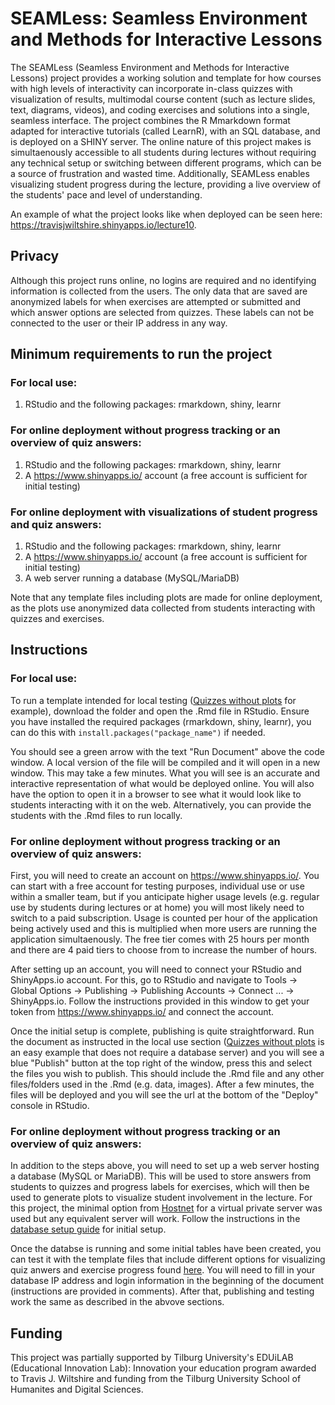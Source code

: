 # SEAMLess: Seamless Environment and Methods for Interactive Lessons

The SEAMLess (Seamless Environment and Methods for Interactive Lessons) project provides a working solution and template for how courses with high levels of interactivity can incorporate in-class quizzes with visualization of results, multimodal course content (such as lecture slides, text, diagrams, videos), and coding exercises and solutions into a single, seamless interface. The project combines the R Mmarkdown format adapted for interactive tutorials (called LearnR), with an SQL database, and is deployed on a SHINY server. The online nature of this project makes is simultaenously accessible to all students during lectures without requiring any technical setup or switching between different programs, which can be a source of frustration and wasted time. Additionally, SEAMLess enables visualizing student progress during the lecture, providing a live overview of the students' pace and level of understanding. 

An example of what the project looks like when deployed can be seen here: https://travisjwiltshire.shinyapps.io/lecture10.

## Privacy

Although this project runs online, no logins are required and no identifying information is collected from the users. The only data that are saved are anonymized labels for when exercises are attempted or submitted and which answer options are selected from quizzes. These labels can not be connected to the user or their IP address in any way.

## Minimum requirements to run the project

### For local use:
1. RStudio and the following packages: rmarkdown, shiny, learnr

### For online deployment without progress tracking or an overview of quiz answers:
1. RStudio and the following packages: rmarkdown, shiny, learnr
2. A https://www.shinyapps.io/ account (a free account is sufficient for initial testing)

### For online deployment with visualizations of student progress and quiz answers:
1. RStudio and the following packages: rmarkdown, shiny, learnr
2. A https://www.shinyapps.io/ account (a free account is sufficient for initial testing)
3. A web server running a database (MySQL/MariaDB)

Note that any template files including plots are made for online deployment, as the plots use anonymized data collected from students interacting with quizzes and exercises.

## Instructions

### For local use:

To run a template intended for local testing ([Quizzes without plots](https://github.com/travisjwiltshire/SEAMLess/tree/main/Templates/Quizzes%20without%20plots) for example), download the folder and open the .Rmd file in RStudio. Ensure you have installed the required packages (rmarkdown, shiny, learnr), you can do this with `install.packages("package_name")` if needed.

You should see a green arrow with the text "Run Document" above the code window. A local version of the file will be compiled and it will open in a new window. This may take a few minutes. What you will see is an accurate and interactive representation of what would be deployed online. You will also have the option to open it in a browser to see what it would look like to students interacting with it on the web. Alternatively, you can provide the students with the .Rmd files to run locally.

### For online deployment without progress tracking or an overview of quiz answers:

First, you will need to create an account on https://www.shinyapps.io/. You can start with a free account for testing purposes, individual use or use within a smaller team, but if you anticipate higher usage levels (e.g. regular use by students during lectures or at home) you will most likely need to switch to a paid subscription. Usage is counted per hour of the application being actively used and this is multiplied when more users are running the application simultaenously. The free tier comes with 25 hours per month and there are 4 paid tiers to choose from to increase the number of hours.

After setting up an account, you will need to connect your RStudio and ShinyApps.io account. For this, go to RStudio and navigate to Tools -> Global Options -> Publishing -> Publishing Accounts -> Connect ... -> ShinyApps.io. Follow the instructions provided in this window to get your token from https://www.shinyapps.io/ and connect the account.

Once the initial setup is complete, publishing is quite straightforward. Run the document as instructed in the local use section ([Quizzes without plots](https://github.com/travisjwiltshire/SEAMLess/tree/main/Templates/Quizzes%20without%20plots) is an easy example that does not require a database server) and you will see a blue "Publish" button at the top right of the window, press this and select the files you wish to publish. This should include the .Rmd file and any other files/folders used in the .Rmd (e.g. data, images). After a few minutes, the files will be deployed and you will see the url at the bottom of the "Deploy" console in RStudio.

### For online deployment without progress tracking or an overview of quiz answers:

In addition to the steps above, you will need to set up a web server hosting a database (MySQL or MariaDB). This will be used to store answers from students to quizzes and progress labels for exercises, which will then be used to generate plots to visualize student involvement in the lecture. For this project, the minimal option from [Hostnet](https://www.hostnet.nl/vps) for a virtual private server was used but any equivalent server will work. Follow the instructions in the [database setup guide](https://github.com/travisjwiltshire/SEAMLess/blob/main/Documentation/Database%20setup.pdf) for initial setup.

Once the databse is running and some initial tables have been created, you can test it with the template files that include different options for visualizing quiz anwers and exercise progress found [here](https://github.com/travisjwiltshire/SEAMLess/tree/main/Templates/Quizzes%20with%20plots). You will need to fill in your database IP address and login information in the beginning of the document (instructions are provided in comments). After that, publishing and testing work the same as described in the abvove sections.

## Funding

This project was partially supported by Tilburg University's EDUiLAB (Educational Innovation Lab): Innovation your education program awarded to Travis J. Wiltshire and funding from the Tilburg University School of Humanites and Digital Sciences.  
